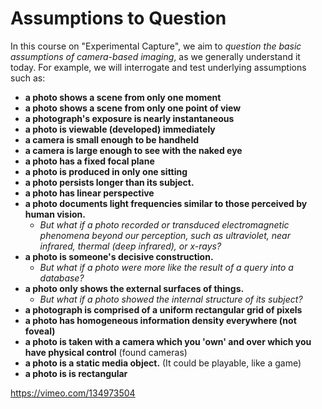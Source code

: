 # Assumptions to Question

In this course on "Experimental Capture", we aim to *question the basic assumptions of camera-based imaging*, as we generally understand it today. For example, we will interrogate and test underlying assumptions such as:

* **a photo shows a scene from only one moment**
* **a photo shows a scene from only one point of view**
* **a photograph's exposure is nearly instantaneous**
* **a photo is viewable (developed) immediately**
* **a camera is small enough to be handheld**
* **a camera is large enough to see with the naked eye**  
* **a photo has a fixed focal plane**
* **a photo is produced in only one sitting**
* **a photo persists longer than its subject.**
* **a photo has linear perspective**
* **a photo documents light frequencies similar to those perceived by human vision.** 
	* *But what if a photo recorded or transduced electromagnetic phenomena beyond our perception, such as ultraviolet, near infrared, thermal (deep infrared), or x-rays?*
* **a photo is someone's decisive construction.** 
	* *But what if a photo were more like the result of a query into a database?*
* **a photo only shows the external surfaces of things.** 
	* *But what if a photo showed the internal structure of its subject?*
* **a photograph is comprised of a uniform rectangular grid of pixels**
* **a photo has homogeneous information density everywhere (not foveal)**
* **a photo is taken with a camera which you 'own' and over which you have physical control** (found cameras)
* **a photo is a static media object.** (It could be playable, like a game)
* **a photo is is rectangular**



https://vimeo.com/134973504